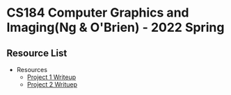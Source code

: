 # CS184 Computer Graphics and Imaging(Ng & O'Brien) - 2022 Spring

## Resource List

- Resources
  - [Project 1 Writeup](proj1-rasterizer-writeup/)
  - [Project 2 Writuep](proj2-meshedit-writeup/)